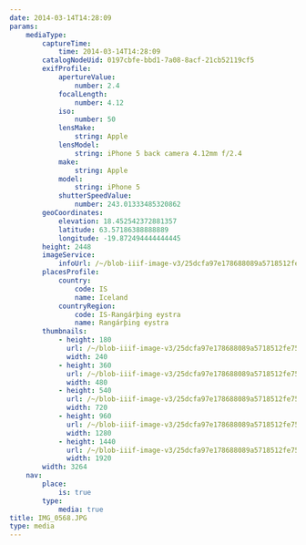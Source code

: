 ```yaml
---
date: 2014-03-14T14:28:09
params:
    mediaType:
        captureTime:
            time: 2014-03-14T14:28:09
        catalogNodeUid: 0197cbfe-bbd1-7a08-8acf-21cb52119cf5
        exifProfile:
            apertureValue:
                number: 2.4
            focalLength:
                number: 4.12
            iso:
                number: 50
            lensMake:
                string: Apple
            lensModel:
                string: iPhone 5 back camera 4.12mm f/2.4
            make:
                string: Apple
            model:
                string: iPhone 5
            shutterSpeedValue:
                number: 243.01333485320862
        geoCoordinates:
            elevation: 18.452542372881357
            latitude: 63.57186388888889
            longitude: -19.872494444444445
        height: 2448
        imageService:
            infoUrl: /~/blob-iiif-image-v3/25dcfa97e178688089a5718512fe75bb414e36c4206820d97dcdcd8ad61c54db/info.json
        placesProfile:
            country:
                code: IS
                name: Iceland
            countryRegion:
                code: IS-Rangárþing eystra
                name: Rangárþing eystra
        thumbnails:
            - height: 180
              url: /~/blob-iiif-image-v3/25dcfa97e178688089a5718512fe75bb414e36c4206820d97dcdcd8ad61c54db/full/240%2C180/0/default.jpg
              width: 240
            - height: 360
              url: /~/blob-iiif-image-v3/25dcfa97e178688089a5718512fe75bb414e36c4206820d97dcdcd8ad61c54db/full/480%2C360/0/default.jpg
              width: 480
            - height: 540
              url: /~/blob-iiif-image-v3/25dcfa97e178688089a5718512fe75bb414e36c4206820d97dcdcd8ad61c54db/full/720%2C540/0/default.jpg
              width: 720
            - height: 960
              url: /~/blob-iiif-image-v3/25dcfa97e178688089a5718512fe75bb414e36c4206820d97dcdcd8ad61c54db/full/1280%2C960/0/default.jpg
              width: 1280
            - height: 1440
              url: /~/blob-iiif-image-v3/25dcfa97e178688089a5718512fe75bb414e36c4206820d97dcdcd8ad61c54db/full/1920%2C1440/0/default.jpg
              width: 1920
        width: 3264
    nav:
        place:
            is: true
        type:
            media: true
title: IMG_0568.JPG
type: media
---
```

